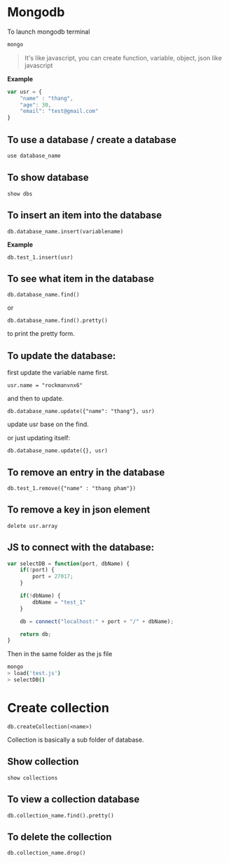 # Mongodb

To launch mongodb terminal

```bash
mongo
```

> It's like javascript, you can create function, variable, object, json like javascript

**Example**

```javascript
var usr = {
    "name" : "thang",
    "age": 30,
    "email": "test@gmail.com"
}
```





## To use a database / create a database

```javascript
use database_name
```

## To show database

```mongo
show dbs
```



## To insert an item into the database

```mongo
db.database_name.insert(variablename)
```

**Example**

```mongodb
db.test_1.insert(usr)
```



## To see what item in the database

```mongo
db.database_name.find()
```

or

```mongo
db.database_name.find().pretty()
```

to print the pretty form.





## To update the database:

first update the variable name first. 

```mongo
usr.name = "rockmanvnx6"
```

and then to update.

```mongodb
db.database_name.update({"name": "thang"}, usr)
```

update usr base on the find.

or just updating itself:

```mongo
db.database_name.update({}, usr)
```



## To remove an entry in the database

```mongodb
db.test_1.remove({"name" : "thang pham"})
```





## To remove a key in json element

```mongo
delete usr.array
```



## JS to connect with the database:

```js
var selectDB = function(port, dbName) {
    if(!port) {
        port = 27017;
    }

    if(!dbName) {
        dbName = "test_1"
    }

    db = connect("localhost:" + port + "/" + dbName);

    return db;
}
```



Then in the same folder as the js file

```bash
mongo
> load('test.js')
> selectDB()
```



# Create collection

```mongo
db.createCollection(<name>)
```

Collection is basically a sub folder of database.

## Show collection

```mongo
show collections
```

## To view a collection database

```mongo
db.collection_name.find().pretty()
```



## To delete the collection

```mongo
db.collection_name.drop()
```

